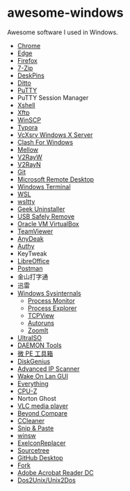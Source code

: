 # awesome-windows

Awesome software I used in Windows.

- [Chrome](https://www.google.com/chrome)
- [Edge](https://www.microsoft.com/en-us/edge)
- [Firefox](https://www.mozilla.org)
- [7-Zip](https://www.7-zip.org)
- [DeskPins](https://efotinis.neocities.org/deskpins)
- [Ditto](https://ditto-cp.sourceforge.io)
- [PuTTY](https://www.chiark.greenend.org.uk/~sgtatham/putty)
- PuTTY Session Manager
- [Xshell](https://www.netsarang.com/xshell)
- [Xftp](https://www.netsarang.com/xftp)
- [WinSCP](https://winscp.net/eng)
- [Typora](https://typora.io)
- [VcXsrv Windows X Server](https://sourceforge.net/projects/vcxsrv)
- [Clash For Windows](https://github.com/Fndroid/clash_for_windows_pkg)
- [Mellow](https://github.com/mellow-io/mellow)
- [V2RayW](https://github.com/Cenmrev/V2RayW)
- [V2RayN](https://github.com/2dust/v2rayN)
- [Git](https://git-scm.com/)
- [Microsoft Remote Desktop](https://docs.microsoft.com/zh-cn/windows-server/remote/remote-desktop-services/clients/remote-desktop-clients)
- [Windows Terminal](https://github.com/microsoft/terminal)
- [WSL](https://docs.microsoft.com/windows/wsl)
- [wsltty](https://github.com/mintty/wsltty)
- [Geek Uninstaller](https://geekuninstaller.com)
- [USB Safely Remove](https://safelyremove.com)
- [Oracle VM VirtualBox](https://www.virtualbox.org)
- [TeamViewer](https://www.teamviewer.com)
- [AnyDeak](https://anydesk.com)
- [Authy](https://authy.com)
- KeyTweak
- [LibreOffice](https://www.libreoffice.org)
- [Postman](https://www.postman.com)
- 金山打字通
- 迅雷
- [Windows Sysinternals](https://docs.microsoft.com/en-us/sysinternals)
  - [Process Monitor](https://docs.microsoft.com/en-us/sysinternals/downloads/procmon)
  - [Process Explorer](https://docs.microsoft.com/en-us/sysinternals/downloads/process-explorer)
  - [TCPView](https://docs.microsoft.com/en-us/sysinternals/downloads/tcpview)
  - [Autoruns](https://docs.microsoft.com/en-us/sysinternals/downloads/autoruns)
  - [ZoomIt](https://docs.microsoft.com/en-us/sysinternals/downloads/zoomit)
- [UltraISO](https://www.ultraiso.com)
- [DAEMON Tools](https://www.daemon-tools.cc)
- [微 PE 工具箱](http://www.wepe.com.cn)
- [DiskGenius](https://www.diskgenius.com)
- [Advanced IP Scanner](https://www.advanced-ip-scanner.com)
- [Wake On Lan GUI](https://www.depicus.com/wake-on-lan/wake-on-lan-gui)
- [Everything](https://www.voidtools.com)
- [CPU-Z](https://www.cpuid.com/softwares/cpu-z.html)
- Norton Ghost
- [VLC media player](https://www.videolan.org/vlc)
- [Beyond Compare](ihttps://www.scootersoftware.com)
- [CCleaner](https://www.ccleaner.com)
- [Snip & Paste](https://www.snipaste.com)
- [winsw](https://github.com/winsw/winsw)
- [ExeIconReplacer](https://github.com/nblookup/ExeIconReplacer)
- [Sourcetree](https://www.sourcetreeapp.com)
- [GitHub Desktop](https://desktop.github.com)
- [Fork](https://git-fork.com)
- [Adobe Acrobat Reader DC](https://acrobat.adobe.com/us/en/acrobat/pdf-reader.html)
- [Dos2Unix/Unix2Dos](https://waterlan.home.xs4all.nl/dos2unix.html)
